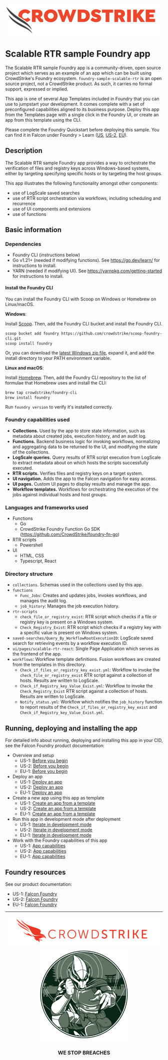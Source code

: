 ![CrowdStrike Falcon](/docs/asset/cs-logo.png?raw=true)

# Scalable RTR sample Foundry app

The Scalable RTR sample Foundry app is a community-driven, open source project which serves as an example of an app which can be built using CrowdStrike's Foundry ecosystem.
`foundry-sample-scalable-rtr` is an open source project, not a CrowdStrike product. As such, it carries no formal support, expressed or implied.

This app is one of several App Templates included in Foundry that you can use to jumpstart your development. It comes complete with a set of 
preconfigured capabilities aligned to its business purpose. Deploy this app from the Templates page with a single click in the Foundry UI, or 
create an app from this template using the CLI.

Please complete the Foundry Quickstart before deploying this sample. You can find it in Falcon under Foundry > Learn ([US](https://falcon.crowdstrike.com/foundry/learn), [US-2](https://falcon.us-2.crowdstrike.com/foundry/learn), [EU](https://falcon.eu-1.crowdstrike.com/foundry/learn)). 

## Description

The Scalable RTR sample Foundry app provides a way to orchestrate the verification of files and registry keys
across Windows-based systems, either by targeting specifying specific hosts or by targeting the host groups.

This app illustrates the following functionality amongst other components:
* use of LogScale saved searches
* use of RTR script orchestration via workflows, including scheduling and recurrence
* use of UI components and extensions
* use of functions

## Basic information

### Dependencies

* Foundry CLI (instructions below)
* Go v1.21+ (needed if modifying functions). See https://go.dev/learn/ for instructions to install.
* YARN (needed if modifying UI). See https://yarnpkg.com/getting-started for instructions to install.

#### Install the Foundry CLI 

You can install the Foundry CLI with Scoop on Windows or Homebrew on Linux/macOS. 

**Windows**:

Install [Scoop](https://scoop.sh/). Then, add the Foundry CLI bucket and install the Foundry CLI.

```shell
scoop bucket add foundry https://github.com/crowdstrike/scoop-foundry-cli.git
scoop install foundry
```

Or, you can download the [latest Windows zip file](https://assets.foundry.crowdstrike.com/cli/latest/foundry_Windows_x86_64.zip), expand it, and add the install directory to your PATH environment variable.

**Linux and macOS**:

Install [Homebrew](https://docs.brew.sh/Installation). Then, add the Foundry CLI repository to the list of formulae that Homebrew uses and install the CLI:

```shell
brew tap crowdstrike/foundry-cli
brew install foundry
```

Run `foundry version` to verify it's installed correctly.

### Foundry capabilities used

* **Collections.**  Used by the app to store state information, such as metadata about created jobs, execution history, and an audit log.
* **Functions.**  Backend business logic for invoking workflows, normalizing and aggregating data to be returned to the UI, and modifying the state of the collections.
* **LogScale queries.**  Query results of RTR script execution from LogScale to extract metadata about on which hosts the scripts successfully executed.
* **RTR scripts.**  Verifies files and registry keys on a target system.
* **UI navigation.**  Adds the app to the Falcon navigation for easy access.
* **UI pages.**  Custom UI pages to display results and manage the app.
* **Workflow templates.**  Workflows for orchestrating the execution of the jobs against individual hosts and host groups.

### Languages and frameworks used

* Functions
    * Go
    * CrowdStrike Foundry Function Go SDK (https://github.com/CrowdStrike/foundry-fn-go)
* RTR scripts
    * Powershell
* UI
    * HTML, CSS
    * Typescript, React

### Directory structure

* `collections`.  Schemas used in the collections used by this app.
* `functions`
    * `Func_Jobs`:  Creates and updates jobs, invokes workflows, and manages the audit log.
    * `job_history`:  Manages the job execution history.
* `rtr-scripts`
    * `check_file_or_registry_exist`:  RTR script which checks if a file or registry key is present on a Windows system.
    * `Check_Registry_Exist`:  RTR script which checks if a registry key with a specific value is present on Windows system.
* `saved-searches/Query_By_WorkflowRootExecutionID`:  LogScale saved search for retrieving events by a workflow execution ID.
* `ui/pages/scalable-rtr-react`:  Single Page Application which serves as the frontend of the app.
* `workflows`: Workflow template definitions.  Fusion workflows are created from the templates in this directory.
    * `Check_if_files_or_registry_key_exist.yml`: Workflow to invoke the `check_file_or_registry_exist` RTR script against a collection of hosts. Results are written to LogScale.
    * `Check_if_Registry_key_Value_Exist.yml`: Workflow to invoke the `Check_Registry_Exist` RTR script against a collection of hosts.  Results are written to LogScale.
    * `Notify_status.yml`: Workflow which notifies the `job_history` function to report results of the `Check_if_files_or_registry_key_exist` and `Check_if_Registry_key_Value_Exist.yml`.

## Running, deploying and installing the app

For detailed info about running, deploying and installing this app in your CID, see the Falcon Foundry product documentation:

* Overview and setup
    * US-1: [Before you begin](https://falcon.crowdstrike.com/documentation/page/f5f7cd69/falcon-console-user-interface-capabilities)
    * US-2: [Before you begin](https://falcon.us-2.crowdstrike.com/documentation/page/f5f7cd69/falcon-console-user-interface-capabilities)
    * EU-1: [Before you begin](https://falcon.eu-1.crowdstrike.com/documentation/page/f5f7cd69/falcon-console-user-interface-capabilities)
* Deploy an app
    * US-1: [Deploy an app](https://falcon.crowdstrike.com/documentation/page/ofd46a1c/deploy-an-app)
    * US-2: [Deploy an app](https://falcon.us-2.crowdstrike.com/documentation/page/ofd46a1c/deploy-an-app)
    * EU-1: [Deploy an app](https://falcon.eu-1.crowdstrike.com/documentation/page/ofd46a1c/deploy-an-app)
* Create a new app using this app as template
    * US-1: [Create an app from a template](https://falcon.crowdstrike.com/documentation/page/l159717b/create-an-app#c4378b86)
    * US-2: [Create an app from a template](https://falcon.us-2.crowdstrike.com/documentation/page/l159717b/create-an-app#c4378b86)
    * EU-1: [Create an app from a template](https://falcon.eu-1.crowdstrike.com/documentation/page/l159717b/create-an-app#c4378b86)
* Run this app in development mode after deployment
    * US-1: [Iterate in development mode](https://falcon.crowdstrike.com/documentation/page/fb88e442/view-and-manage-apps#d5175ae2)
    * US-2: [Iterate in development mode](https://falcon.us-2.crowdstrike.com/documentation/page/fb88e442/view-and-manage-apps#d5175ae2)
    * EU-1: [Iterate in development mode](https://falcon.eu-1.crowdstrike.com/documentation/page/fb88e442/view-and-manage-apps#d5175ae2)
* Work with the Foundry capabilities of this app
    * US-1: [App capabilities](https://falcon.crowdstrike.com/documentation/category/u0daabab/app-capabilities)
    * US-2: [App capabilities](https://falcon.us-2.crowdstrike.com/documentation/category/u0daabab/app-capabilities)
    * EU-1: [App capabilities](https://falcon.eu-1.crowdstrike.com/documentation/category/u0daabab/app-capabilities)

## Foundry resources

See our product documentation:
* US-1: [Falcon Foundry](https://falcon.crowdstrike.com/documentation/category/c3d64B8e/falcon-foundry)
* US-2: [Falcon Foundry](https://falcon.us-2.crowdstrike.com/documentation/category/c3d64B8e/falcon-foundry)
* EU-1: [Falcon Foundry](https://falcon.eu-1.crowdstrike.com/documentation/category/c3d64B8e/falcon-foundry)

---

<p align="center"><img src="https://raw.githubusercontent.com/CrowdStrike/falconpy/main/docs/asset/cs-logo-footer.png"><BR/><img width="300px" src="https://raw.githubusercontent.com/CrowdStrike/falconpy/main/docs/asset/adversary-goblin-panda.png"></P>
<h3><P align="center">WE STOP BREACHES</P></h3>
